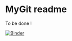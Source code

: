 # MyGit readme

To be done !

[![Binder](https://mybinder.org/badge_logo.svg)](https://mybinder.org/v2/gh/mpcour/MyGit/HEAD)

